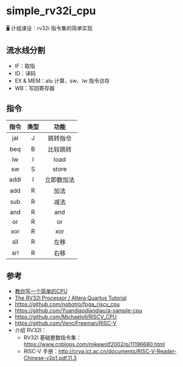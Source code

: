 # simple_rv32i_cpu
🖥 计组课设：rv32i 指令集的简单实现

## 流水线分割
- IF：取指
- ID：译码
- EX & MEM：alu 计算，sw、lw 指令访存
- WB：写回寄存器

## 指令
| 指令 | 类型 |    功能    |
| :--: | :--: | :--------: |
| jal  |  J   |  跳转指令  |
| beq  |  B   |  比较跳转  |
|  lw  |  I   |    load    |
|  sw  |  S   |   store    |
| addi |  I   | 立即数加法 |
| add  |  R   |    加法    |
| sub  |  R   |    减法    |
| and  |  R   |    and     |
|  or  |  R   |     or     |
| xor  |  R   |    xor     |
| sll  |  R   |    左移    |
| srl  |  R   |    右移    |

## 参考
- [教你写一个简单的CPU](https://www.bilibili.com/video/BV1pK4y1C7es)
- [The RV32I Processor / Altera Quartus Tutorial](https://courses.engr.illinois.edu/ece411/fa2018/mp/riscv_mp0/mp0.pdf)
- https://github.com/nobotro/fpga_riscv_cpu
- https://github.com/Yuandiaodiaodiao/a-sample-cpu
- https://github.com/Michaelvll/RISCV_CPU
- https://github.com/VenciFreeman/RISC-V
- 介绍 RV32I：
  - RV32I 基础整数指令集：https://www.cnblogs.com/mikewolf2002/p/11196680.html
  - RISC-V 手册：http://crva.ict.ac.cn/documents/RISC-V-Reader-Chinese-v2p1.pdf.11.3